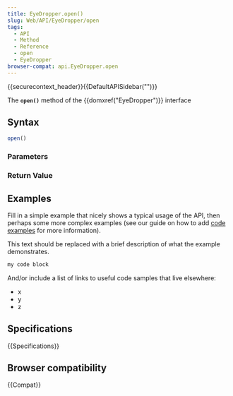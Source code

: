 ```yaml
---
title: EyeDropper.open()
slug: Web/API/EyeDropper/open
tags:
  - API
  - Method
  - Reference
  - open
  - EyeDropper
browser-compat: api.EyeDropper.open
---
```

{{securecontext_header}}{{DefaultAPISidebar("")}}

The **`open()`** method of the {{domxref("EyeDropper")}} interface 

## Syntax

```js
open()
```

### Parameters



### Return Value



## Examples

Fill in a simple example that nicely shows a typical usage of the API, then perhaps some more complex examples (see our guide on how to add [code examples](/en-US/docs/MDN/Contribute/Structures/Code_examples) for more information).

This text should be replaced with a brief description of what the example demonstrates.

```js
my code block
```

And/or include a list of links to useful code samples that live elsewhere:

*   x
*   y
*   z

## Specifications

{{Specifications}}

## Browser compatibility

{{Compat}}

